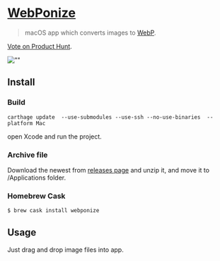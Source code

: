 # [WebPonize](https://webponize.org) 

> macOS app which converts images to [WebP](https://developers.google.com/speed/webp/).

[Vote on Product Hunt](https://www.producthunt.com/posts/webponize).

![""](webponize.jpg)

## Install

### Build

```
carthage update  --use-submodules --use-ssh --no-use-binaries  --platform Mac
```

open Xcode and run the project.

### Archive file

Download the newest from [releases page](https://github.com/webponize/webponize/releases) and unzip it, and move it to /Applications folder.

### Homebrew Cask

```bash
$ brew cask install webponize
```

## Usage

Just drag and drop image files into app.
